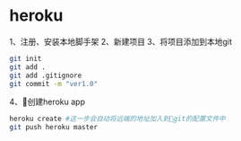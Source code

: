 # heroku
1、注册、安装本地脚手架
2、新建项目
3、将项目添加到本地git
```bash
git init 
git add .
git add .gitignore
git commit -m "ver1.0"
```
4、创建heroku app
```bash
heroku create #这一步会自动将远端的地址加入到git的配置文件中
git push heroku master
```